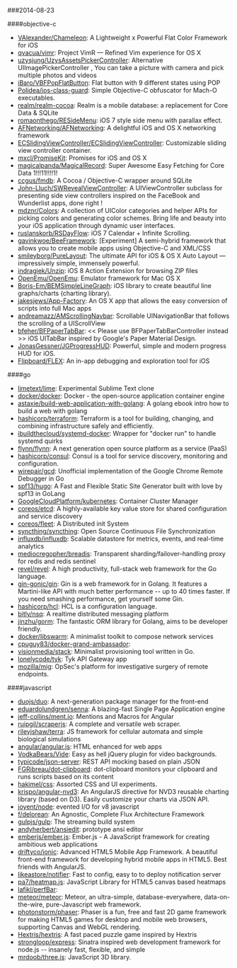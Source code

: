 ###2014-08-23

####objective-c
* [VAlexander/Chameleon](https://github.com/VAlexander/Chameleon): A Lightweight x Powerful Flat Color Framework for iOS
* [qvacua/vimr](https://github.com/qvacua/vimr): Project VimR — Refined Vim experience for OS X
* [uzysjung/UzysAssetsPickerController](https://github.com/uzysjung/UzysAssetsPickerController): Alternative UIImagePickerController , You can take a picture with camera and pick multiple photos and videos
* [iBaro/VBFPopFlatButton](https://github.com/iBaro/VBFPopFlatButton): Flat button with 9 different states using POP
* [Polidea/ios-class-guard](https://github.com/Polidea/ios-class-guard): Simple Objective-C obfuscator for Mach-O executables.
* [realm/realm-cocoa](https://github.com/realm/realm-cocoa): Realm is a mobile database: a replacement for Core Data & SQLite
* [romaonthego/RESideMenu](https://github.com/romaonthego/RESideMenu): iOS 7 style side menu with parallax effect.
* [AFNetworking/AFNetworking](https://github.com/AFNetworking/AFNetworking): A delightful iOS and OS X networking framework
* [ECSlidingViewController/ECSlidingViewController](https://github.com/ECSlidingViewController/ECSlidingViewController): Customizable sliding view controller container.
* [mxcl/PromiseKit](https://github.com/mxcl/PromiseKit): Promises for iOS and OS X
* [magicalpanda/MagicalRecord](https://github.com/magicalpanda/MagicalRecord): Super Awesome Easy Fetching for Core Data 1!!!11!!!!1!
* [ccgus/fmdb](https://github.com/ccgus/fmdb): A Cocoa / Objective-C wrapper around SQLite
* [John-Lluch/SWRevealViewController](https://github.com/John-Lluch/SWRevealViewController): A UIViewController subclass for presenting side view controllers inspired on the FaceBook and Wunderlist apps, done right !
* [mdznr/Colors](https://github.com/mdznr/Colors): A collection of UIColor categories and helper APIs for picking colors and generating color schemes. Bring life and beauty into your iOS application through dynamic user interfaces.
* [ruslanskorb/RSDayFlow](https://github.com/ruslanskorb/RSDayFlow): iOS 7 Calendar + Infinite Scrolling.
* [gavinkwoe/BeeFramework](https://github.com/gavinkwoe/BeeFramework): [Experiment] A semi-hybrid framework that allows you to create mobile apps using Objective-C and XML/CSS
* [smileyborg/PureLayout](https://github.com/smileyborg/PureLayout): The ultimate API for iOS & OS X Auto Layout — impressively simple, immensely powerful.
* [indragiek/Unzip](https://github.com/indragiek/Unzip): iOS 8 Action Extension for browsing ZIP files
* [OpenEmu/OpenEmu](https://github.com/OpenEmu/OpenEmu): Emulator framework for Mac OS X
* [Boris-Em/BEMSimpleLineGraph](https://github.com/Boris-Em/BEMSimpleLineGraph): iOS library to create beautiful line graphs/charts (charting library).
* [jakesjews/App-Factory](https://github.com/jakesjews/App-Factory): An OS X app that allows the easy conversion of scripts into full Mac apps
* [andreamazz/AMScrollingNavbar](https://github.com/andreamazz/AMScrollingNavbar): Scrollable UINavigationBar that follows the scrolling of a UIScrollView
* [bfeher/BFPaperTabBar](https://github.com/bfeher/BFPaperTabBar): << Please use BFPaperTabBarController instead >> iOS UITabBar inspired by Google's Paper Material Design.
* [JonasGessner/JGProgressHUD](https://github.com/JonasGessner/JGProgressHUD): Powerful, simple and modern progress HUD for iOS.
* [Flipboard/FLEX](https://github.com/Flipboard/FLEX): An in-app debugging and exploration tool for iOS

####go
* [limetext/lime](https://github.com/limetext/lime): Experimental Sublime Text clone
* [docker/docker](https://github.com/docker/docker): Docker - the open-source application container engine
* [astaxie/build-web-application-with-golang](https://github.com/astaxie/build-web-application-with-golang): A golang ebook intro how to build a web with golang
* [hashicorp/terraform](https://github.com/hashicorp/terraform): Terraform is a tool for building, changing, and combining infrastructure safely and efficiently.
* [ibuildthecloud/systemd-docker](https://github.com/ibuildthecloud/systemd-docker): Wrapper for "docker run" to handle systemd quirks
* [flynn/flynn](https://github.com/flynn/flynn): A next generation open source platform as a service (PaaS)
* [hashicorp/consul](https://github.com/hashicorp/consul): Consul is a tool for service discovery, monitoring and configuration.
* [wirepair/gcd](https://github.com/wirepair/gcd): Unofficial implementation of the Google Chrome Remote Debugger in Go
* [spf13/hugo](https://github.com/spf13/hugo): A Fast and Flexible Static Site Generator built with love by spf13 in GoLang
* [GoogleCloudPlatform/kubernetes](https://github.com/GoogleCloudPlatform/kubernetes): Container Cluster Manager
* [coreos/etcd](https://github.com/coreos/etcd): A highly-available key value store for shared configuration and service discovery
* [coreos/fleet](https://github.com/coreos/fleet): A Distributed init System
* [syncthing/syncthing](https://github.com/syncthing/syncthing): Open Source Continuous File Synchronization
* [influxdb/influxdb](https://github.com/influxdb/influxdb): Scalable datastore for metrics, events, and real-time analytics
* [mediocregopher/breadis](https://github.com/mediocregopher/breadis): Transparent sharding/failover-handling proxy for redis and redis sentinel
* [revel/revel](https://github.com/revel/revel): A high productivity, full-stack web framework for the Go language.
* [gin-gonic/gin](https://github.com/gin-gonic/gin): Gin is a web framework for in Golang. It features a Martini-like API with much better performance -- up to 40 times faster. If you need smashing performance, get yourself some Gin.
* [hashicorp/hcl](https://github.com/hashicorp/hcl): HCL is a configuration language.
* [bitly/nsq](https://github.com/bitly/nsq): A realtime distributed messaging platform
* [jinzhu/gorm](https://github.com/jinzhu/gorm): The fantastic ORM library for Golang, aims to be developer friendly.
* [docker/libswarm](https://github.com/docker/libswarm): A minimalist toolkit to compose network services
* [cpuguy83/docker-grand-ambassador](https://github.com/cpuguy83/docker-grand-ambassador): 
* [visionmedia/stack](https://github.com/visionmedia/stack): Minimalist provisioning tool written in Go.
* [lonelycode/tyk](https://github.com/lonelycode/tyk): Tyk API Gateway app
* [mozilla/mig](https://github.com/mozilla/mig): OpSec's platform for investigative surgery of remote endpoints.

####javascript
* [duojs/duo](https://github.com/duojs/duo): A next-generation package manager for the front-end
* [eduardolundgren/senna](https://github.com/eduardolundgren/senna): A blazing-fast Single Page Application engine
* [jeff-collins/ment.io](https://github.com/jeff-collins/ment.io): Mentions and Macros for Angular
* [ruipgil/scraperjs](https://github.com/ruipgil/scraperjs): A complete and versatile web scraper.
* [rileyjshaw/terra](https://github.com/rileyjshaw/terra): JS framework for cellular automata and simple biological simulations
* [angular/angular.js](https://github.com/angular/angular.js): HTML enhanced for web apps
* [VodkaBears/Vide](https://github.com/VodkaBears/Vide): Easy as hell jQuery plugin for video backgrounds.
* [typicode/json-server](https://github.com/typicode/json-server): REST API mocking based on plain JSON
* [FGRibreau/dot-clipboard](https://github.com/FGRibreau/dot-clipboard): dot-clipboard monitors your clipboard and runs scripts based on its content
* [hakimel/css](https://github.com/hakimel/css): Assorted CSS and UI experiments.
* [krispo/angular-nvd3](https://github.com/krispo/angular-nvd3): An AngularJS directive for NVD3 reusable charting library (based on D3). Easily customize your charts via JSON API.
* [joyent/node](https://github.com/joyent/node): evented I/O for v8 javascript
* [f/delorean](https://github.com/f/delorean): An Agnostic, Complete Flux Architecture Framework
* [gulpjs/gulp](https://github.com/gulpjs/gulp): The streaming build system
* [andyherbert/ansiedit](https://github.com/andyherbert/ansiedit): prototype ansi editor
* [emberjs/ember.js](https://github.com/emberjs/ember.js): Ember.js - A JavaScript framework for creating ambitious web applications
* [driftyco/ionic](https://github.com/driftyco/ionic): Advanced HTML5 Mobile App Framework. A beautiful front-end framework for developing hybrid mobile apps in HTML5. Best friends with AngularJS.
* [likeastore/notifier](https://github.com/likeastore/notifier): Fast to config, easy to to deploy notification server
* [pa7/heatmap.js](https://github.com/pa7/heatmap.js): JavaScript Library for HTML5 canvas based heatmaps
* [lafikl/perfBar](https://github.com/lafikl/perfBar): 
* [meteor/meteor](https://github.com/meteor/meteor): Meteor, an ultra-simple, database-everywhere, data-on-the-wire, pure-Javascript web framework.
* [photonstorm/phaser](https://github.com/photonstorm/phaser): Phaser is a fun, free and fast 2D game framework for making HTML5 games for desktop and mobile web browsers, supporting Canvas and WebGL rendering.
* [Hextris/hextris](https://github.com/Hextris/hextris): A fast paced puzzle game inspired by Hextris
* [strongloop/express](https://github.com/strongloop/express): Sinatra inspired web development framework for node.js -- insanely fast, flexible, and simple
* [mrdoob/three.js](https://github.com/mrdoob/three.js): JavaScript 3D library.
